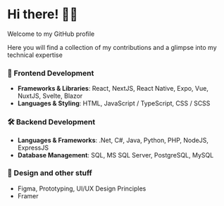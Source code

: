 # Hi there! 👋😄

Welcome to my GitHub profile

Here you will find a collection of my contributions and a glimpse into my technical expertise

### 🎨 Frontend Development

- **Frameworks & Libraries**: React, NextJS, React Native, Expo, Vue, NuxtJS, Svelte, Blazor
- **Languages & Styling**: HTML, JavaScript / TypeScript, CSS / SCSS

### 🛠️ Backend Development

- **Languages & Frameworks**: .Net, C#, Java, Python, PHP, NodeJS, ExpressJS
- **Database Management**: SQL, MS SQL Server, PostgreSQL, MySQL

### 📐 Design and other stuff

- Figma, Prototyping, UI/UX Design Principles
- Framer

<!-- **martrupert/martrupert** is a ✨ _special_ ✨ repository because its `README.md` (this file) appears on your GitHub profile. -->
